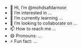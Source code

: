 - 👋 Hi, I’m @mohdsafdarnoor
- 👀 I’m interested in ...
- 🌱 I’m currently learning ...
- 💞️ I’m looking to collaborate on ...
- 📫 How to reach me ...
- 😄 Pronouns: ...
- ⚡ Fun fact: ...

<!---
mohdsafdarnoor/mohdsafdarnoor is a ✨ special ✨ repository because its `README.md` (this file) appears on your GitHub profile.
You can click the Preview link to take a look at your changes.
--->
